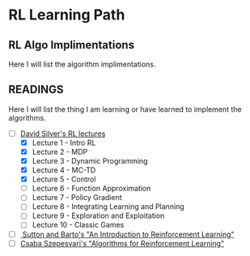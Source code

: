 # RL Learning Path
## RL Algo Implimentations 
Here I will list the algorithm implimentations.

## READINGS 
Here I will list the thing I am learning or have learned to implement the algorithms.

- [ ] [David Silver's RL lectures](https://www.youtube.com/playlist?list=PLqYmG7hTraZDM-OYHWgPebj2MfCFzFObQ)
     - [x] Lecture 1  - Intro RL
     - [x] Lecture 2  - MDP
     - [x] Lecture 3  - Dynamic Programming
     - [x] Lecture 4  - MC-TD
     - [x] Lecture 5  - Control
     - [ ] Lecture 6  - Function Approximation
     - [ ] Lecture 7  - Policy Gradient
     - [ ] Lecture 8  - Integrating Learning and Planning
     - [ ] Lecture 9  - Exploration and Exploitation
     - [ ] Lecture 10 - Classic Games
- [ ] [ Sutton and Barto's "An Introduction to Reinforcement Learning" ](https://mitpress.mit.edu/books/reinforcement-learning)
- [ ] [Csaba Szepesvari's "Algorithms for Reinforcement Learning"](https://sites.ualberta.ca/~szepesva/papers/RLAlgsInMDPs.pdf)
